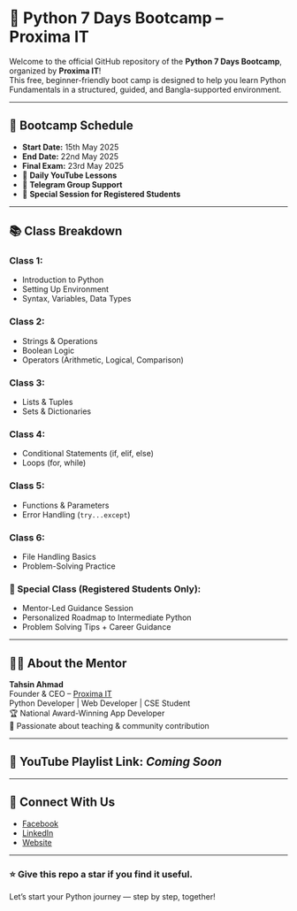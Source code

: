 # 🐍 Python 7 Days Bootcamp – Proxima IT

Welcome to the official GitHub repository of the **Python 7 Days Bootcamp**, organized by **Proxima IT**!  
This free, beginner-friendly boot camp is designed to help you learn Python Fundamentals in a structured, guided, and Bangla-supported environment.

---

## 📅 Bootcamp Schedule

- **Start Date:** 15th May 2025  
- **End Date:** 22nd May 2025  
- **Final Exam:** 23rd May 2025  
- 📌 **Daily YouTube Lessons**  
- 💬 **Telegram Group Support**  
- 🎁 **Special Session for Registered Students**  

---

## 📚 Class Breakdown

### Class 1:
- Introduction to Python  
- Setting Up Environment  
- Syntax, Variables, Data Types  

### Class 2:
- Strings & Operations  
- Boolean Logic  
- Operators (Arithmetic, Logical, Comparison)

### Class 3:
- Lists & Tuples  
- Sets & Dictionaries  

### Class 4:
- Conditional Statements (if, elif, else)  
- Loops (for, while)

### Class 5:
- Functions & Parameters  
- Error Handling (`try...except`)

### Class 6:
- File Handling Basics  
- Problem-Solving Practice

### 🎁 Special Class (Registered Students Only):
- Mentor-Led Guidance Session  
- Personalized Roadmap to Intermediate Python  
- Problem Solving Tips + Career Guidance

---

## 🧑‍🏫 About the Mentor

**Tahsin Ahmad**  
Founder & CEO – [Proxima IT](https://theproximait.top)  
Python Developer | Web Developer | CSE Student  
🏆 National Award-Winning App Developer  
🎯 Passionate about teaching & community contribution

---

## 🔗 YouTube Playlist Link: *Coming Soon*  

---

## 🤝 Connect With Us

- [Facebook]((https://www.facebook.com/your.tahsinX))  
- [LinkedIn](https://www.linkedin.com/in/your-tahsinx/)  
- [Website](https://theproximait.top)

---

### ⭐ Give this repo a star if you find it useful.  
Let’s start your Python journey — step by step, together!


